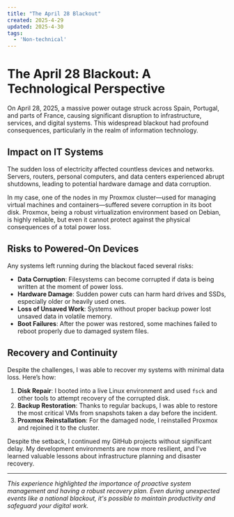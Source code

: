 ```yaml
---
title: "The April 28 Blackout"
created: 2025-4-29
updated: 2025-4-30
tags:
  - 'Non-technical'
---
```


# The April 28 Blackout: A Technological Perspective

On April 28, 2025, a massive power outage struck across Spain, Portugal, and parts of France, causing significant disruption to infrastructure, services, and digital systems. This widespread blackout had profound consequences, particularly in the realm of information technology.

## Impact on IT Systems

The sudden loss of electricity affected countless devices and networks. Servers, routers, personal computers, and data centers experienced abrupt shutdowns, leading to potential hardware damage and data corruption.

In my case, one of the nodes in my Proxmox cluster—used for managing virtual machines and containers—suffered severe corruption in its boot disk. Proxmox, being a robust virtualization environment based on Debian, is highly reliable, but even it cannot protect against the physical consequences of a total power loss.

## Risks to Powered-On Devices

Any systems left running during the blackout faced several risks:

- **Data Corruption**: Filesystems can become corrupted if data is being written at the moment of power loss.
- **Hardware Damage**: Sudden power cuts can harm hard drives and SSDs, especially older or heavily used ones.
- **Loss of Unsaved Work**: Systems without proper backup power lost unsaved data in volatile memory.
- **Boot Failures**: After the power was restored, some machines failed to reboot properly due to damaged system files.

## Recovery and Continuity

Despite the challenges, I was able to recover my systems with minimal data loss. Here’s how:

1. **Disk Repair**: I booted into a live Linux environment and used `fsck` and other tools to attempt recovery of the corrupted disk.
2. **Backup Restoration**: Thanks to regular backups, I was able to restore the most critical VMs from snapshots taken a day before the incident.
3. **Proxmox Reinstallation**: For the damaged node, I reinstalled Proxmox and rejoined it to the cluster.

Despite the setback, I continued my GitHub projects without significant delay. My development environments are now more resilient, and I’ve learned valuable lessons about infrastructure planning and disaster recovery.

---

_This experience highlighted the importance of proactive system management and having a robust recovery plan. Even during unexpected events like a national blackout, it's possible to maintain productivity and safeguard your digital work._
